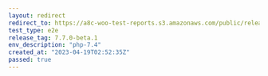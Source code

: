 ```yaml
---
layout: redirect
redirect_to: https://a8c-woo-test-reports.s3.amazonaws.com/public/release/7.7.0-beta.1/php-7.4/e2e/index.html
test_type: e2e
release_tag: 7.7.0-beta.1
env_description: "php-7.4"
created_at: "2023-04-19T02:52:35Z"
passed: true
---
```

